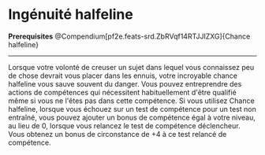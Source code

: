 # Ingénuité halfeline

<p><span id="ctl00_MainContent_DetailedOutput"><strong>Prerequisites</strong> @Compendium[pf2e.feats-srd.ZbRVqf14RTJJIZXG]{Chance halfeline}<br></span></p>
<hr>
<p>Lorsque votre volonté de creuser un sujet dans lequel vous connaissez peu de chose devrait vous placer dans les ennuis, votre incroyable chance halfeline vous sauve souvent du danger. Vous pouvez entreprendre des actions de compétences qui nécessitent habituellement d'être qualifié même si vous ne l'êtes pas dans cette compétence. Si vous utilisez Chance halfeline, lorsque vous échouez sur un test de compétence pour un test non entraîné, vous pouvez ajouter un bonus de compétence égal à votre niveau, au lieu de 0, lorsque vous relancez le test de compétence déclencheur. Vous obtenez un bonus de circonstance de +4 à ce test relancé de compétence.&nbsp;</p>